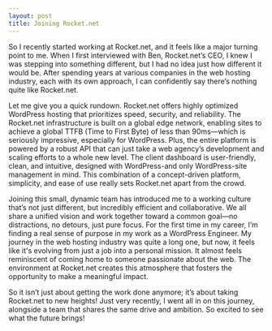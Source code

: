 ```yaml
---
layout: post
title: Joining Rocket.net
---
```

So I recently started working at Rocket.net, and it feels like a major turning point to me. When I first interviewed with Ben, Rocket.net’s CEO, I knew I was stepping into something different, but I had no idea just how different it would be. After spending years at various companies in the web hosting industry, each with its own approach, I can confidently say there’s nothing quite like Rocket.net.

Let me give you a quick rundown. Rocket.net offers highly optimized WordPress hosting that prioritizes speed, security, and reliability. The Rocket.net infrastructure is built on a global edge network, enabling sites to achieve a global TTFB (Time to First Byte) of less than 90ms—which is seriously impressive, especially for WordPress. Plus, the entire platform is powered by a robust API that can just take a web agency’s development and scaling efforts to a whole new level. The client dashboard is user-friendly, clean, and intuitive, designed with WordPress-and only WordPress-site management in mind. This combination of a concept-driven platform, simplicity, and ease of use really sets Rocket.net apart from the crowd.

Joining this small, dynamic team has introduced me to a working culture that’s not just different, but incredibly efficient and collaborative. We all share a unified vision and work together toward a common goal—no distractions, no detours, just pure focus. For the first time in my career, I’m finding a real sense of purpose in my work as a WordPress Engineer. My journey in the web hosting industry was quite a long one, but now, it feels like it's evolving from just a job into a personal mission. It almost feels reminiscent of coming home to someone passionate about the web. The environment at Rocket.net creates this atmosphere that fosters the opportunity to make a meaningful impact.

So it isn’t just about getting the work done anymore; it’s about taking Rocket.net to new heights! Just very recently, I went all in on this journey, alongside a team that shares the same drive and ambition. So excited to see what the future brings!
